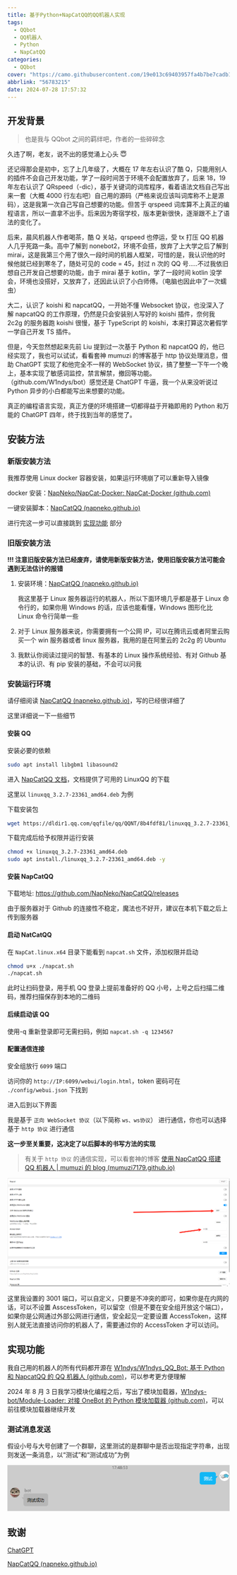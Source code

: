 ```yaml
---
title: 基于Python+NapCatQQ的QQ机器人实现
tags:
  - QQbot
  - QQ机器人
  - Python
  - NapCatQQ
categories:
  - QQbot
cover: "https://camo.githubusercontent.com/19e013c69403957fa4b7be7cadb1bd96d3f9294de754e8bf893e7fdd13bea628/68747470733a2f2f736f6369616c6966792e6769742e63692f4e61704e656b6f2f4e617043617451512f696d6167653f6465736372697074696f6e3d31266c616e67756167653d31266c6f676f3d68747470732533412532462532467261772e67697468756275736572636f6e74656e742e636f6d2532464e61704e656b6f2532464e617043617451512532466d61696e2532466c6f676f2e706e67266e616d653d31267374617267617a6572733d31267468656d653d4175746f"
abbrlink: "56783215"
date: 2024-07-28 17:57:32
---
```


## 开发背景

> 也是我与 QQbot 之间的羁绊吧，作者的一些碎碎念

久违了啊，老友，说不出的感觉涌上心头 😇

还记得那会是初中，忘了上几年级了，大概在 17 年左右认识了酷 Q，只能用别人的插件不会自己开发功能，学了一段时间苦于环境不会配置放弃了，后来 18，19 年左右认识了 QRspeed（-dic），基于关键词的词库程序，看着语法文档自己写出来一套（大概 4000 行左右吧）自己用的源码（严格来说应该叫词库称不上是源码），这是我第一次自己写自己想要的功能。但苦于 qrspeed 词库算不上真正的编程语言，所以一直拿不出手。后来因为寄宿学校，版本更新很快，逐渐跟不上了语法的变化了。

后来，晨风机器人作者喝茶，酷 Q 关站，qrspeed 也停运，受 tx 打压 QQ 机器人几乎死路一条。高中了解到 nonebot2，环境不会搭，放弃了上大学之后了解到 mirai，这是我第三个用了很久一段时间的机器人框架，可惜的是，我认识他的时候他就已经到寒冬了，随处可见的 code = 45，封过 n 次的 QQ 号.....不过我依旧想自己开发自己想要的功能，由于 mirai 基于 kotlin，学了一段时间 kotlin 没学会，环境也没搭好，又放弃了，还因此认识了小白师傅。（电脑也因此中了一次蠕虫）

大二，认识了 koishi 和 napcatQQ，一开始不懂 Websocket 协议，也没深入了解 napcatQQ 的工作原理，仍然是只会安装别人写好的 koishi 插件，奈何我 2c2g 的服务器跑 koishi 很慢，基于 TypeScript 的 koishi，本来打算这次暑假学一学自己开发 TS 插件。

但是，今天忽然想起来先前 Liu 提到过一次基于 Python 和 napcatQQ 的，他已经实现了，我也可以试试，看看套神 mumuzi 的博客基于 http 协议处理消息，借助 ChatGPT 实现了和他完全不一样的 WebSocket 协议，搞了整整一下午一个晚上，基本实现了敏感词监控，禁言解禁，撤回等功能。（github.com/W1ndys/bot）感觉还是 ChatGPT 牛逼，我一个从来没听说过 Python 异步的小白都能写出来想要的功能。

真正的编程语言实现，真正方便的环境搭建一切都得益于开箱即用的 Python 和万能的 ChatGPT 四年，终于找到当年的感觉了。

## 安装方法

### 新版安装方法

我推荐使用 Linux docker 容器安装，如果运行环境崩了可以重新导入镜像

docker 安装：[NapNeko/NapCat-Docker: NapCat-Docker (github.com)](https://github.com/NapNeko/NapCat-Docker)

一键安装脚本：[NapCatQQ (napneko.github.io)](https://napneko.github.io/zh-CN/guide/getting-started#一键安装)

进行完这一步可以直接跳到 [实现功能](#实现功能) 部分

### 旧版安装方法

**!!! 注意旧版安装方法已经废弃，请使用新版安装方法，使用旧版安装方法可能会遇到无法估计的报错**

1. 安装环境：[NapCatQQ (napneko.github.io)](https://napneko.github.io/zh-CN/)

   我这里基于 Linux 服务器运行的机器人，所以下面环境几乎都是基于 Linux 命令行的，如果你用 Windows 的话，应该也能看懂，Windows 图形化比 Linux 命令行简单一些

2. 对于 Linux 服务器来说，你需要拥有一个公网 IP，可以在腾讯云或者阿里云购买一个 win 服务器或者 linux 服务器，我用的是在阿里云的 2c2g 的 Ubuntu

3. 我默认你阅读过提问的智慧、有基本的 Linux 操作系统经验、有对 Github 基本的认识、有 pip 安装的基础，不会可以问我

### 安装运行环境

请仔细阅读 [NapCatQQ (napneko.github.io)](https://napneko.github.io/zh-CN/)，写的已经很详细了

这里详细说一下一些细节

#### 安装 QQ

安装必要的依赖

```bash
sudo apt install libgbm1 libasound2
```

进入 [NapCatQQ 文档](https://napneko.github.io/zh-CN/guide/version)，文档提供了可用的 LinuxQQ 的下载

这里以 `linuxqq_3.2.7-23361_amd64.deb` 为例

下载安装包

```bash
wget https://dldir1.qq.com/qqfile/qq/QQNT/8b4fdf81/linuxqq_3.2.7-23361_amd64.deb
```

下载完成后给予权限并运行安装

```bash
chmod +x linuxqq_3.2.7-23361_amd64.deb
sudo apt install./linuxqq_3.2.7-23361_amd64.deb -y
```

#### 安装 NapCatQQ

下载地址: https://github.com/NapNeko/NapCatQQ/releases

由于服务器对于 Github 的连接性不稳定，魔法也不好开，建议在本机下载之后上传到服务器

#### 启动 NatCatQQ

在 `NapCat.linux.x64` 目录下能看到 `napcat.sh` 文件，添加权限并启动

```bash
chmod u+x ./napcat.sh
./napcat.sh
```

此时让扫码登录，用手机 QQ 登录上提前准备好的 QQ 小号，上号之后扫描二维码，推荐扫描保存到本地的二维码

#### 后续启动该 QQ

使用-q 重新登录即可无需扫码，例如 `napcat.sh -q 1234567`

#### 配置通信连接

安全组放行 `6099` 端口

访问你的 `http://IP:6099/webui/login.html`，token 密码可在 `./config/webui.json` 下找到

进入后到以下界面

我是基于 `正向 WebSocket 协议`（以下简称 `ws、ws协议`） 进行通信，你也可以选择基于 `http 协议` 进行通信

**这一步至关重要，这决定了以后脚本的书写方法的实现**

> 有关于 `http 协议` 的通信实现，可以看套神的博客 [使用 NapCatQQ 搭建 QQ 机器人 | mumuzi 的 blog (mumuzi7179.github.io)](https://mumuzi7179.github.io/docs/Blog/QQBot/使用NapCatQQ搭建QQBot)

![image-20240728190134771](./../img/QQbot/image-20240728190134771.png)

这里我设置的 3001 端口，可以自定义，只要是不冲突的即可，如果你是在内网的话，可以不设置 AsscessToken，可以留空（但是不要在安全组开放这个端口），如果你是公网通过外部公网进行通信，安全起见一定要设置 AccessToken，这样别人就无法直接访问你的机器人了，需要通过你的 AccessToken 才可以访问。

## 实现功能

我自己用的机器人的所有代码都开源在 [W1ndys/W1ndys_QQ_Bot: 基于 Python 和 NapcatQQ 的 QQ 机器人 (github.com)](https://github.com/W1ndys-bot/W1ndys-bot)，可以参考更方便理解

2024 年 8 月 3 日我学习模块化编程之后，写出了模块加载器，[W1ndys-bot/Module-Loader: 对接 OneBot 的 Python 模块加载器 (github.com)](https://github.com/W1ndys-bot/Module-Loader)，可以前往模块加载器继续开发

### 测试消息发送

假设小号与大号创建了一个群聊，这里测试的是群聊中是否出现指定字符串，出现则发送一条消息，以“测试”和“测试成功”为例

![image-20240728191204205](./../img/QQbot/image-20240728191204205.png)

## 致谢

[ChatGPT](https://chatgpt.com/)

[NapCatQQ (napneko.github.io)](https://napneko.github.io/zh-CN/)
